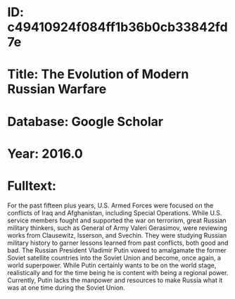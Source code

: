 # ID: c49410924f084ff1b36b0cb33842fd7e
# Title: The Evolution of Modern Russian Warfare
# Database: Google Scholar
# Year: 2016.0
# Fulltext:
For the past fifteen plus years, U.S. Armed Forces were focused on the conflicts of Iraq and Afghanistan, including Special Operations.
While U.S. service members fought and supported the war on terrorism, great Russian military thinkers, such as General of Army Valeri Gerasimov, were reviewing works from Clausewitz, Isserson, and Svechin.
They were studying Russian military history to garner lessons learned from past conflicts, both good and bad.
The Russian President Vladimir Putin vowed to amalgamate the former Soviet satellite countries into the Soviet Union and become, once again, a world superpower.
While Putin certainly wants to be on the world stage, realistically and for the time being he is content with being a regional power.
Currently, Putin lacks the manpower and resources to make Russia what it was at one time during the Soviet Union.